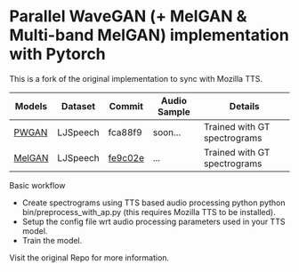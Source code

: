 # Parallel WaveGAN (+ MelGAN & Multi-band MelGAN) implementation with Pytorch

This is a fork of the original implementation to sync with Mozilla TTS.

| Models |Dataset | Commit | Audio Sample | Details |
|--------|--------|--------|--------------|---------|
| [PWGAN](https://www.dropbox.com/sh/fz8iixkhv68zsb4/AABlrNomybrGIinOrgLhZeosa?dl=0) | LJSpeech | fca88f9 | soon... | Trained with GT spectrograms|
| [MelGAN](https://www.dropbox.com/sh/d2fusbums88s7je/AAC3OaAOIVg1LDbp0nzl7iSNa?dl=0) | LJSpeech |[fe9c02e](https://github.com/erogol/ParallelWaveGAN/tree/fe9c02e) | ... | Trained with GT spectrograms|

Basic workflow
- Create spectrograms using TTS based audio processing python python bin/preprocess_with_ap.py (this requires Mozilla TTS to be installed).
- Setup the config file wrt audio processing parameters used in your TTS model.
- Train the model.

Visit the original Repo for more information.
